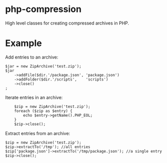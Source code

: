 # php-compression

High level classes for creating compressed archives in PHP.

# Example

Add entries to an archive:

	$jar = new ZipArchive('test.zip');
	$jar
		->addFile($dir.'/package.json', 'package.json')
		->addFolder($dir.'/scripts',    'scripts')
		->close()
	;
	
Iterate entries in an archive:
			
		$zip = new ZipArchive('test.zip');
		foreach ($zip as $entry) {
			echo $entry->getName().PHP_EOL;
		}
		$zip->close();
	
Extract entries from an archive:
			
	$zip = new ZipArchive('test.zip');
    $zip->extractTo('/tmp'); //all entries
    $zip['package.json']->extractTo('/tmp/package.json'); //a single entry
    $zip->close();
